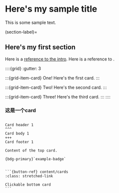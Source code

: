 # Here's my sample title

This is some sample text.

(section-label)=
## Here's my first section

Here is a [reference to the intro](intro.md). Here is a reference to [](section-label).


<!-- (section-label)= is a label that’s attached to a section header. It refers to whatever header follows, and allows you to refer to this label later on in your text.

[link text](link-target) syntax is how you specify a link in markdown. Here we’ve linked to another page, as well as to the label we created above. -->

<!-- (section-label)=是附加到节标题的标签。它引用后面的任何标题，并允许您稍后在文本中引用此标签。

[link text](link-target)语法是您在 Markdown 中指定链接的方式。在这里，我们链接到另一个页面，以及我们在上面创建的标签。 -->

::::{grid}
:gutter: 3

:::{grid-item-card} One!
Here's the first card.
:::

:::{grid-item-card} Two!
Here's the second card.
:::

:::{grid-item-card} Three!
Here's the third card.
:::
::::



### 这是一个card
````{card} Card 1 title

Card header 1
^^^
Card body 1
+++
Card footer 1
````


````{card}
Content of the top card.

{bdg-primary}`example-badge`

````

````{card}

```{button-ref} content/cards
:class: stretched-link

Clickable bottom card
```

````
